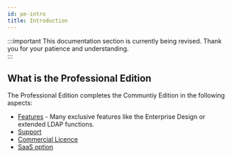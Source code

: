 ```yaml
---
id: pe-intro
title: Introduction
---
```


:::important
This documentation section is currently being revised. Thank you for your patience and understanding.  
:::
 
## What is the Professional Edition

The Professional Edition completes the Communtiy Edition in the following aspects:

- [Features](features.md) - Many exclusive features like the Enterprise Design or extended LDAP functions. 
- [Support](support.md)
- [Commercial Licence](licence.md)
- [SaaS option](saas.md)


